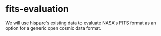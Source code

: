 # fits-evaluation
We will use hisparc's existing data to evaluate NASA's FITS format as an option for a generic open cosmic data format.
